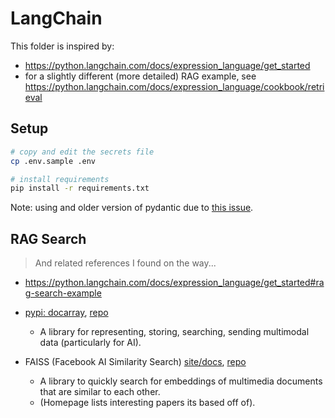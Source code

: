 # LangChain

This folder is inspired by:
* https://python.langchain.com/docs/expression_language/get_started
* for a slightly different (more detailed) RAG example, see https://python.langchain.com/docs/expression_language/cookbook/retrieval

## Setup

````bash
# copy and edit the secrets file
cp .env.sample .env

# install requirements
pip install -r requirements.txt
````

Note: using and older version of pydantic due to [this issue](https://github.com/langchain-ai/langchain/issues/14585#issuecomment-1855094354).

## RAG Search
> And related references I found on the way...

* https://python.langchain.com/docs/expression_language/get_started#rag-search-example

* [pypi: docarray](https://pypi.org/project/docarray/), [repo](https://github.com/docarray/docarray)
  * A library for representing, storing, searching, sending multimodal data (particularly for AI).

* FAISS (Facebook AI Similarity Search) [site/docs](https://faiss.ai/), [repo](https://ai.meta.com/tools/faiss/)
  * A library to quickly search for embeddings of multimedia documents that are similar to each other.
  * (Homepage lists interesting papers its based off of).